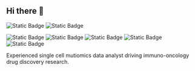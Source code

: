 ## Hi there 👋

![Static Badge](https://img.shields.io/badge/python-green)  ![Static Badge](https://img.shields.io/badge/R-blue)

![Static Badge](https://img.shields.io/badge/Docker-lightblue) ![Static Badge](https://img.shields.io/badge/Git-orange) ![Static Badge](https://img.shields.io/badge/Nextflow-darkgreen%20) ![Static Badge](https://img.shields.io/badge/Snakemake-lightgreen%20) ![Static Badge](https://img.shields.io/badge/Hpc-purple)




Experienced single cell mutiomics data analyst driving immuno-oncology drug discovery research.

